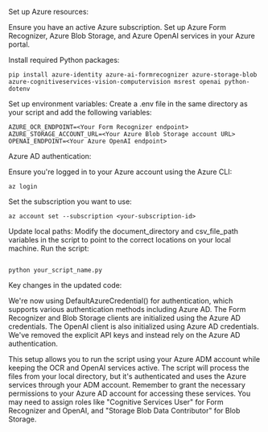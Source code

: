 Set up Azure resources:

Ensure you have an active Azure subscription.
Set up Azure Form Recognizer, Azure Blob Storage, and Azure OpenAI services in your Azure portal.


Install required Python packages:
```
pip install azure-identity azure-ai-formrecognizer azure-storage-blob azure-cognitiveservices-vision-computervision msrest openai python-dotenv

```
Set up environment variables:
Create a .env file in the same directory as your script and add the following variables:
```
AZURE_OCR_ENDPOINT=<Your Form Recognizer endpoint>
AZURE_STORAGE_ACCOUNT_URL=<Your Azure Blob Storage account URL>
OPENAI_ENDPOINT=<Your Azure OpenAI endpoint>

```
Azure AD authentication:

Ensure you're logged in to your Azure account using the Azure CLI:
``` 
az login 

```

Set the subscription you want to use:
``` 
az account set --subscription <your-subscription-id> 

```



Update local paths:
Modify the document_directory and csv_file_path variables in the script to point to the correct locations on your local machine.
Run the script:
```

python your_script_name.py 

```


Key changes in the updated code:

We're now using DefaultAzureCredential() for authentication, which supports various authentication methods including Azure AD.
The Form Recognizer and Blob Storage clients are initialized using the Azure AD credentials.
The OpenAI client is also initialized using Azure AD credentials.
We've removed the explicit API keys and instead rely on the Azure AD authentication.

This setup allows you to run the script using your Azure ADM account while keeping the OCR and OpenAI services active. The script will process the files from your local directory, but it's authenticated and uses the Azure services through your ADM account.
Remember to grant the necessary permissions to your Azure AD account for accessing these services. You may need to assign roles like "Cognitive Services User" for Form Recognizer and OpenAI, and "Storage Blob Data Contributor" for Blob Storage.
